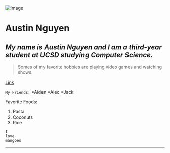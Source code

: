 ![Image](https://i.natgeofe.com/k/75ac774d-e6c7-44fa-b787-d0e20742f797/giant-panda-eating_3x2.jpg)
# **Austin Nguyen**
## *My name is Austin Nguyen and I am a third-year student at UCSD studying Computer Science.*
> Somes of my favorite hobbies are playing video games and watching shows.

[Link](https://www.chess.com/home)

`My Friends:`
*Aiden
*Alec
*Jack

Favorite Foods:
1. Pasta
2. Coconuts
3. Rice

```
I
love 
mangoes
```

___

